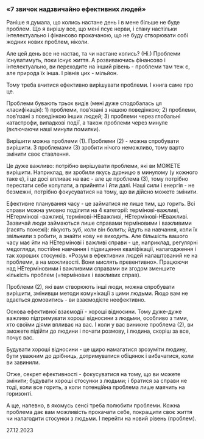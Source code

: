 ### «7 звичок надзвичайно ефективних людей»

Раніше я думала, що колись настане день і в мене більше не буде проблем. Що я вирішу все, що мені псує нерви, і стану настільки інтелектуально і фінансово прокачаною, що не буду створювати собі жодних нових проблем, ніколи.

Але цей день все не настає, та чи настане колись? (Ні.) Проблеми існуватимуть, поки існує життя. А розвиваючись фінансово і інтелектуально, ви переходите на інший рівень - проблеми там теж є, але природа їх інша. І рівнів цих - мільйон.

Тому треба вчитися ефективно вирішувати проблеми. І книга саме про це.

Проблеми бувають трьох видів (мені дуже сподобалась ця класифікація): 1) проблеми, повʼязані з нашою поведінкою; 2) проблеми, повʼязані з поведінкою інших людей; 3) проблеми через глобальні катастрофи, випадкові події, а також проблеми через минуле (включаючи наші минули помилки).

Вирішити можна проблеми (1). Проблеми (2) - можна спробувати вирішити. З проблемами (3) зробити нічого неможливо, тому варто змінити своє ставлення.

Це дуже важливо: потрібно вирішувати проблеми, які ви МОЖЕТЕ вирішити. Наприклад, ви зробили якусь дурницю в минулому (у кожного таке є), і це досі впливає на вас - але це проблема (3), тому потрібно перестати себе колупати, а прийняти і йти далі. Наші сили і енергія - не безмежні, потрібно фокусуватися на тому, що ви дійсно можете змінити.

Ефективне планування часу - це займатися не лише тим, що горить. Всі справи можна умовно поділити на 4 категорії: термінові-важливі, НЕтермінові -важливі, термінові-НЕважливі, НЕтермінові-НЕважливі. Зазвичай люди займаються лише справами терміновими і важливими (гасять пожежі): лікують зуб, коли він болить; йдуть на навчання, коли їх звільнили з робити, а знайти нову не виходить. Але більшість вашого часу має йти на НЕтермінові і важливі справи - це, наприклад, регулярні медогляди, постійне навчання і підвищення кваліфікації, налагодження і так хороших стосунків. «Розум в ефективних людей налаштований не на проблеми, а на можливості. Вони мислять превентивно». Працюючи над НЕтерміновими і важливими справами ви згодом зменшите кількість проблем (=термінових і важливих справ).

Проблеми (2), які вам створюють інші люди, можна спробувати вирішити, змінивши методи комунікації з цими людьми. Якщо вам не вдається домовитись - ви взаємодієте неефективно.

Основа ефективної взаємодії - хороші відносини. Тому дуже-дуже важливо підтримувати хороші відносини з людьми, особливо з тими, хто своїми діями впливає на вас. І коли у вас виникне проблема (2), ви зможете підійти до людини і почати розмову, і людина, скоріш за все, почує вас.

Будувати хороші відносини - це щиро намагатися зрозуміти людину, бути уважним до дрібниць, дотримуватися обіцянок і вибачатися, коли ви завинили.

Отже, секрет ефективності - фокусуватися на тому, що ви можете змінити; будувати хороші стосунки з людьми; і братися за справи не тоді, коли все горить, а коли потенційна проблема лише маячить на горизонті.

А ще, напевно, в якомусь сенсі треба полюбити проблеми. Кожна проблема дає вам можливість прокачати себе, покращити своє життя чи налагодити стосунки з людьми.
І перейти на новий рівень (проблем).

27.12.2023
